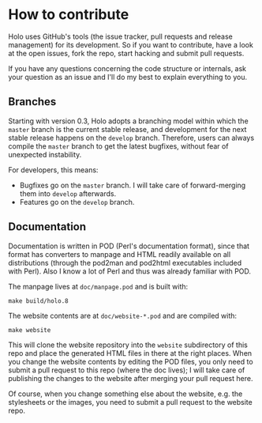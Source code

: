 How to contribute
=================

Holo uses GitHub's tools (the issue tracker, pull requests and release
management) for its development. So if you want to contribute, have a look at
the open issues, fork the repo, start hacking and submit pull requests.

If you have any questions concerning the code structure or internals, ask your
question as an issue and I'll do my best to explain everything to you.

Branches
--------

Starting with version 0.3, Holo adopts a branching model within which the
`master` branch is the current stable release, and development for the next
stable release happens on the `develop` branch. Therefore, users can always
compile the `master` branch to get the latest bugfixes, without fear of
unexpected instability.

For developers, this means:

* Bugfixes go on the `master` branch. I will take care of forward-merging them
  into `develop` afterwards.
* Features go on the `develop` branch.

Documentation
-------------

Documentation is written in POD (Perl's documentation format), since that
format has converters to manpage and HTML readily available on all
distributions (through the pod2man and pod2html executables included with
Perl). Also I know a lot of Perl and thus was already familiar with POD.

The manpage lives at `doc/manpage.pod` and is built with:

    make build/holo.8

The website contents are at `doc/website-*.pod` and are compiled with:

    make website

This will clone the website repository into the `website` subdirectory of this
repo and place the generated HTML files in there at the right places. When you
change the website contents by editing the POD files, you only need to submit
a pull request to this repo (where the doc lives); I will take care of
publishing the changes to the website after merging your pull request here.

Of course, when you change something else about the website, e.g. the
stylesheets or the images, you need to submit a pull request to the website
repo.
